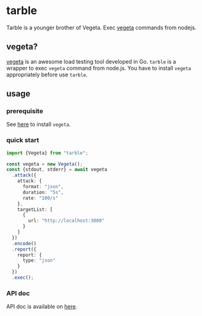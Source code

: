 # tarble
Tarble is a younger brother of Vegeta. Exec [vegeta](https://github.com/tsenart/vegeta) commands from nodejs.

## vegeta?
[vegeta](https://github.com/tsenart/vegeta) is an awesome load testing tool developed in Go. `tarble` is a wrapper to exec `vegeta` command from node.js. You have to install `vegeta` appropriately before use `tarble`.

## usage
### prerequisite
See [here](https://github.com/tsenart/vegeta) to install `vegeta`.

### quick start
```ts
import {Vegeta} from "tarble";

const vegeta = new Vegeta();
const {stdout, stderr} = await vegeta
  .attack({
    attack: {
      format: "json",
      duration: "5s",
      rate: "100/s"
    },
    targetList: [
      {
        url: "http://localhost:3000"
      }
    ]
  })
  .encode()
  .report({
    report: {
      type: "json"
    }
  })
  .exec();
```

### API doc
API doc is available on [here](https://yoshiyukikato.github.io/tarble/).